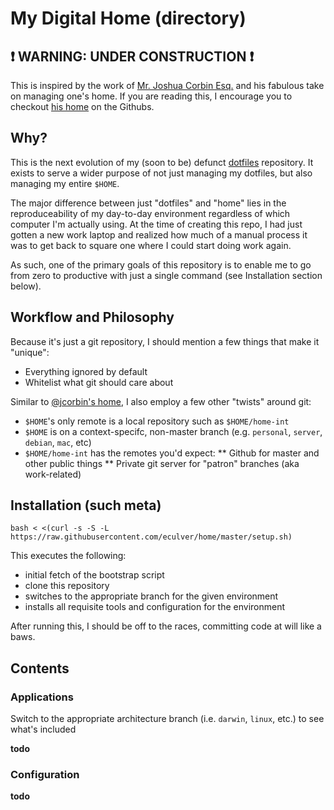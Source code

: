 # My Digital Home (directory)

## :heavy_exclamation_mark: WARNING: UNDER CONSTRUCTION :heavy_exclamation_mark:

This is inspired by the work of [Mr. Joshua Corbin Esq.](https://github.com/jcorbin) and his fabulous take on managing one's home.
If you are reading this, I encourage you to checkout [his home](https://github.com/jcorbin/home) on the Githubs.

## Why?

This is the next evolution of my (soon to be) defunct [dotfiles](https://github.com/eculver/dotfiles) repository. It exists to serve a wider purpose of not just managing my dotfiles, but also managing my entire `$HOME`.

The major difference between just "dotfiles" and "home" lies in the reproduceability of my day-to-day environment regardless of which computer I'm actually using.
At the time of creating this repo, I had just gotten a new work laptop and realized how much of a manual process it was to get back to square one where I could start doing work again.

As such, one of the primary goals of this repository is to enable me to go from zero to productive with just a single command (see Installation section below).

## Workflow and Philosophy

Because it's just a git repository, I should mention a few things that make it "unique":

* Everything ignored by default
* Whitelist what git should care about

Similar to [@jcorbin's home](https://github.com/jcorbin/home), I also employ a few other "twists" around git:

* `$HOME`'s only remote is a local repository such as `$HOME/home-int`
* `$HOME` is on a context-specifc, non-master branch (e.g. `personal`, `server`, `debian`, `mac`, etc)
* `$HOME/home-int` has the remotes you'd expect:
** Github for master and other public things
** Private git server for "patron" branches (aka work-related)

## Installation (such meta)

    bash < <(curl -s -S -L https://raw.githubusercontent.com/eculver/home/master/setup.sh)

This executes the following:
- initial fetch of the bootstrap script
- clone this repository
- switches to the appropriate branch for the given environment
- installs all requisite tools and configuration for the environment

After running this, I should be off to the races, committing code at will like a baws.

## Contents

### Applications

Switch to the appropriate architecture branch (i.e. `darwin`, `linux`, etc.) to see what's included

__todo__


### Configuration

__todo__
